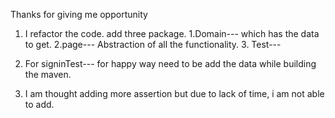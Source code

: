Thanks for giving me opportunity

1. I refactor the code. add three package.
    1.Domain--- which has the data to get.
    2.page--- Abstraction of all the functionality.
    3. Test---
 2. For signinTest--- for happy way need to be add the data while building the maven.

 3. I am thought adding more assertion but due to lack of time, i am not able to add.